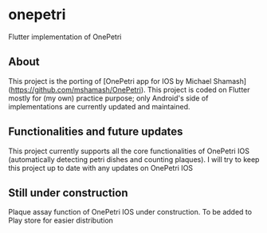 # onepetri

Flutter implementation of OnePetri

## About

This project is the porting of [OnePetri app for IOS by Michael Shamash] (https://github.com/mshamash/OnePetri). This project is coded on Flutter mostly for (my own) practice purpose; 
only Android's side of implementations are currently updated and maintained.

## Functionalities and future updates
This project currently supports all the core functionalities of OnePetri IOS (automatically detecting petri dishes and counting plaques). I will try to keep this project up to date
with any updates on OnePetri IOS

## Still under construction
Plaque assay function of OnePetri IOS under construction. 
To be added to Play store for easier distribution
